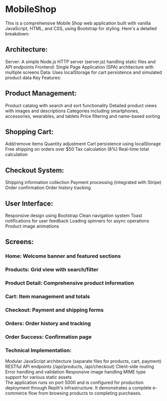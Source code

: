 # MobileShop

This is a comprehensive Mobile Shop web application built with vanilla JavaScript, HTML, and CSS, using Bootstrap for styling. Here's a detailed breakdown:

## Architecture:

Server: A simple Node.js HTTP server (server.js) handling static files and API endpoints
Frontend: Single Page Application (SPA) architecture with multiple screens
Data: Uses localStorage for cart persistence and simulated product data
Key Features:  

## Product Management:
Product catalog with search and sort functionality
Detailed product views with images and descriptions
Categories including smartphones, accessories, wearables, and tablets
Price filtering and name-based sorting  
## Shopping Cart:
Add/remove items
Quantity adjustment
Cart persistence using localStorage
Free shipping on orders over $50
Tax calculation (8%)
Real-time total calculation  
## Checkout System:
Shipping information collection
Payment processing (integrated with Stripe)
Order confirmation
Order history tracking  
## User Interface:
Responsive design using Bootstrap
Clean navigation system
Toast notifications for user feedback
Loading spinners for async operations
Product image animations  
## Screens:
### Home: Welcome banner and featured sections
### Products: Grid view with search/filter
### Product Detail: Comprehensive product information
### Cart: Item management and totals
### Checkout: Payment and shipping forms
### Orders: Order history and tracking
### Order Success: Confirmation page  
### Technical Implementation:  

Modular JavaScript architecture (separate files for products, cart, payment)
RESTful API endpoints (/api/products, /api/checkout)
Client-side routing
Error handling and validation
Responsive image handling
MIME type support for various static assets  
The application runs on port 5000 and is configured for production deployment through Replit's infrastructure. It demonstrates a complete e-commerce flow from browsing products to completing purchases.
